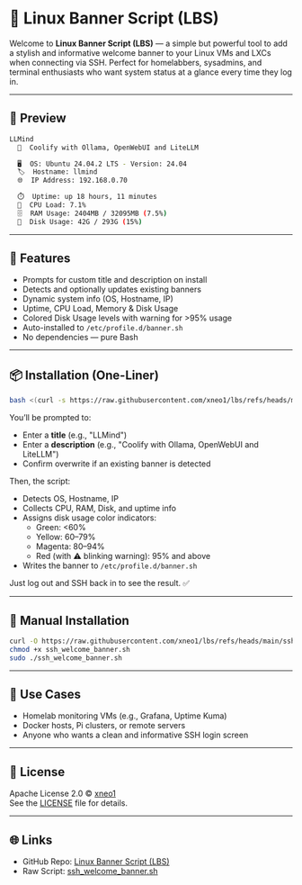 # 🐧 Linux Banner Script (LBS)

Welcome to **Linux Banner Script (LBS)** — a simple but powerful tool to add a stylish and informative welcome banner to your Linux VMs and LXCs when connecting via SSH. Perfect for homelabbers, sysadmins, and terminal enthusiasts who want system status at a glance every time they log in.

---

## 📸 Preview

```bash
LLMind
  📘  Coolify with Ollama, OpenWebUI and LiteLLM

  🖥️  OS: Ubuntu 24.04.2 LTS - Version: 24.04
  🏷️  Hostname: llmind
  🌐  IP Address: 192.168.0.70

  ⏱️  Uptime: up 18 hours, 11 minutes
  🧠  CPU Load: 7.1%
  🗄️  RAM Usage: 2404MB / 32095MB (7.5%)
  💾  Disk Usage: 42G / 293G (15%)
```

---

## 🚀 Features

- Prompts for custom title and description on install
- Detects and optionally updates existing banners
- Dynamic system info (OS, Hostname, IP)
- Uptime, CPU Load, Memory & Disk Usage
- Colored Disk Usage levels with warning for >95% usage
- Auto-installed to `/etc/profile.d/banner.sh`
- No dependencies — pure Bash

---

## 📦 Installation (One-Liner)

```bash
bash <(curl -s https://raw.githubusercontent.com/xneo1/lbs/refs/heads/main/ssh_welcome_banner.sh)
```

You’ll be prompted to:
- Enter a **title** (e.g., "LLMind")
- Enter a **description** (e.g., "Coolify with Ollama, OpenWebUI and LiteLLM")
- Confirm overwrite if an existing banner is detected

Then, the script:
- Detects OS, Hostname, IP
- Collects CPU, RAM, Disk, and uptime info
- Assigns disk usage color indicators:
  - Green: <60%
  - Yellow: 60–79%
  - Magenta: 80–94%
  - Red (with ⚠ blinking warning): 95% and above
- Writes the banner to `/etc/profile.d/banner.sh`

Just log out and SSH back in to see the result. ✅

---

## 🔧 Manual Installation

```bash
curl -O https://raw.githubusercontent.com/xneo1/lbs/refs/heads/main/ssh_welcome_banner.sh
chmod +x ssh_welcome_banner.sh
sudo ./ssh_welcome_banner.sh
```

---

## 🤖 Use Cases

- Homelab monitoring VMs (e.g., Grafana, Uptime Kuma)
- Docker hosts, Pi clusters, or remote servers
- Anyone who wants a clean and informative SSH login screen

---

## 📜 License

Apache License 2.0 © [xneo1](https://github.com/xneo1)  
See the [LICENSE](LICENSE) file for details.

---

## 🌐 Links

- GitHub Repo: [Linux Banner Script (LBS)](https://github.com/xneo1/lbs)
- Raw Script: [ssh_welcome_banner.sh](https://raw.githubusercontent.com/xneo1/lbs/refs/heads/main/ssh_welcome_banner.sh)
